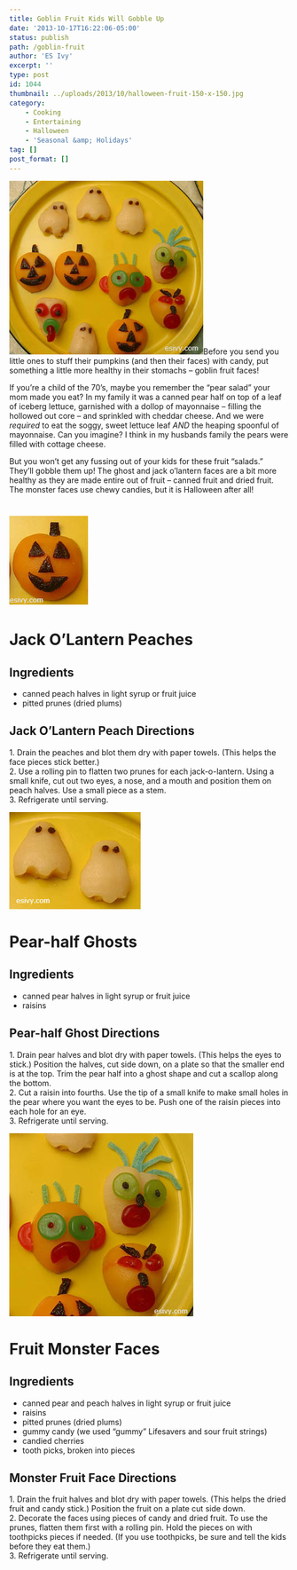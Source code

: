 ```yaml
---
title: Goblin Fruit Kids Will Gobble Up
date: '2013-10-17T16:22:06-05:00'
status: publish
path: /goblin-fruit
author: 'ES Ivy'
excerpt: ''
type: post
id: 1044
thumbnail: ../uploads/2013/10/halloween-fruit-150-x-150.jpg
category:
    - Cooking
    - Entertaining
    - Halloween
    - 'Seasonal &amp; Holidays'
tag: []
post_format: []
---
```

![halloween fruit](../uploads/2013/10/halloween-fruit-350-x-313.jpg)Before you send you little ones to stuff their pumpkins (and then their faces) with candy, put something a little more healthy in their stomachs – goblin fruit faces!

If you’re a child of the 70’s, maybe you remember the “pear salad” your mom made you eat? In my family it was a canned pear half on top of a leaf of iceberg lettuce, garnished with a dollop of mayonnaise – filling the hollowed out core – and sprinkled with cheddar cheese. And we were *required* to eat the soggy, sweet lettuce leaf *AND* the heaping spoonful of mayonnaise. Can you imagine? I think in my husbands family the pears were filled with cottage cheese.

But you won’t get any fussing out of your kids for these fruit “salads.” They’ll gobble them up! The ghost and jack o’lantern faces are a bit more healthy as they are made entire out of fruit – canned fruit and dried fruit. The monster faces use chewy candies, but it is Halloween after all!

![Jack o'lantern peach half](../uploads/2013/10/jack-olantern-peach-142-x-160.jpg)
==================================================================================

Jack O’Lantern Peaches
======================

Ingredients
-----------

- canned peach halves in light syrup or fruit juice
- pitted prunes (dried plums)

Jack O’Lantern Peach Directions
-------------------------------

1\. Drain the peaches and blot them dry with paper towels. (This helps the face pieces stick better.)  
2\. Use a rolling pin to flatten two prunes for each jack-o-lantern. Using a small knife, cut out two eyes, a nose, and a mouth and position them on peach halves. Use a small piece as a stem.  
3\. Refrigerate until serving.

![Pear ghosts](../uploads/2013/10/pear-ghosts-237-x-175.jpg)

Pear-half Ghosts
================

Ingredients
-----------

- canned pear halves in light syrup or fruit juice
- raisins

Pear-half Ghost Directions
--------------------------

1\. Drain pear halves and blot dry with paper towels. (This helps the eyes to stick.) Position the halves, cut side down, on a plate so that the smaller end is at the top. Trim the pear half into a ghost shape and cut a scallop along the bottom.  
2\. Cut a raisin into fourths. Use the tip of a small knife to make small holes in the pear where you want the eyes to be. Push one of the raisin pieces into each hole for an eye.  
3\. Refrigerate until serving.

[![peach monster faces](../uploads/2013/10/monster-peaches-332-x-330.jpg)](http://192.168.1.34:4945/wp-content/uploads/2013/10/monster-peaches-332-x-330.jpg)

Fruit Monster Faces
===================

Ingredients
-----------

- canned pear and peach halves in light syrup or fruit juice
- raisins
- pitted prunes (dried plums)
- gummy candy (we used “gummy” Lifesavers and sour fruit strings)
- candied cherries
- tooth picks, broken into pieces

Monster Fruit Face Directions
-----------------------------

1\. Drain the fruit halves and blot dry with paper towels. (This helps the dried fruit and candy stick.) Position the fruit on a plate cut side down.  
2\. Decorate the faces using pieces of candy and dried fruit. To use the prunes, flatten them first with a rolling pin. Hold the pieces on with toothpicks pieces if needed. (If you use toothpicks, be sure and tell the kids before they eat them.)  
3\. Refrigerate until serving.